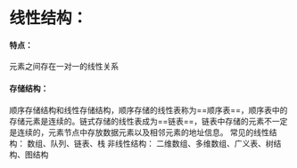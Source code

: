 # 线性结构：
#### 特点：
元素之间存在一对一的线性关系
#### 存储结构：
顺序存储结构和线性存储结构，顺序存储的线性表称为==顺序表==，顺序表中的存储元素是连续的。链式存储的线性表成为==链表==，链表中存储的元素不一定是连续的，元素节点中存放数据元素以及相邻元素的地址信息。
常见的线性结构：
数组、队列、链表、栈
非线性结构：
二维数组、多维数组、广义表、树结构、图结构



